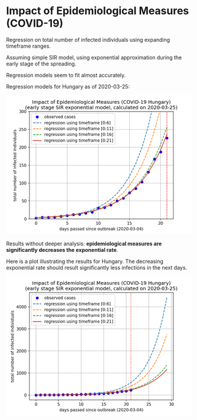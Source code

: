 # Impact of Epidemiological Measures (COVID-19)

Regression on total number of infected individuals using
expanding timeframe ranges.

Assuming simple SIR model, using exponential approximation
during the early stage of the spreading.

Regression models seem to fit almost accurately.

Regression models for Hungary as of 2020-03-25:

![Impact of Epidemiological Measures (COVID-19, Hungary)](plot-hun.png)

Results without deeper analysis: **epidemiological measures are
significantly decreases the exponential rate**.

Here is a plot illustrating the results for Hungary. The decreasing
exponential rate should result significantly less infections in the
next days.

![Impact of Epidemiological Measures (COVID-19, Hungary)](plot-hun-large.png)
